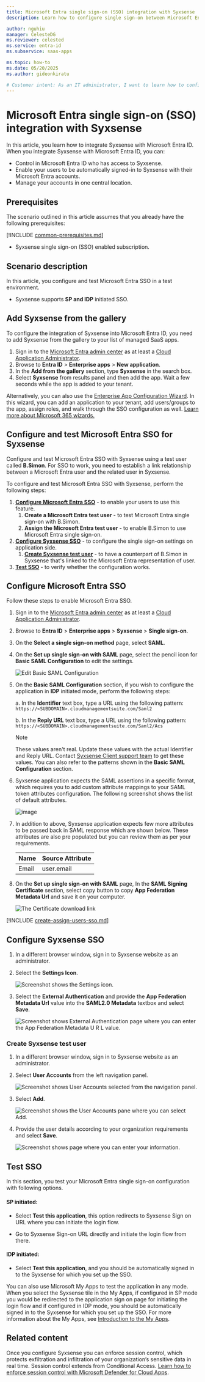 ```yaml
---
title: Microsoft Entra single sign-on (SSO) integration with Syxsense
description: Learn how to configure single sign-on between Microsoft Entra ID and Syxsense.

author: nguhiu
manager: CelesteDG
ms.reviewer: celested
ms.service: entra-id
ms.subservice: saas-apps

ms.topic: how-to
ms.date: 05/20/2025
ms.author: gideonkiratu

# Customer intent: As an IT administrator, I want to learn how to configure single sign-on between Microsoft Entra ID and Syxsense so that I can control who has access to Syxsense, enable automatic sign-in with Microsoft Entra accounts, and manage my accounts in one central location.
---
```


# Microsoft Entra single sign-on (SSO) integration with Syxsense

In this article,  you learn how to integrate Syxsense with Microsoft Entra ID. When you integrate Syxsense with Microsoft Entra ID, you can:

* Control in Microsoft Entra ID who has access to Syxsense.
* Enable your users to be automatically signed-in to Syxsense with their Microsoft Entra accounts.
* Manage your accounts in one central location.

## Prerequisites
The scenario outlined in this article assumes that you already have the following prerequisites:

[!INCLUDE [common-prerequisites.md](~/identity/saas-apps/includes/common-prerequisites.md)]
* Syxsense single sign-on (SSO) enabled subscription.

## Scenario description

In this article,  you configure and test Microsoft Entra SSO in a test environment.

* Syxsense supports **SP and IDP** initiated SSO.

## Add Syxsense from the gallery

To configure the integration of Syxsense into Microsoft Entra ID, you need to add Syxsense from the gallery to your list of managed SaaS apps.

1. Sign in to the [Microsoft Entra admin center](https://entra.microsoft.com) as at least a [Cloud Application Administrator](~/identity/role-based-access-control/permissions-reference.md#cloud-application-administrator).
1. Browse to **Entra ID** > **Enterprise apps** > **New application**.
1. In the **Add from the gallery** section, type **Syxsense** in the search box.
1. Select **Syxsense** from results panel and then add the app. Wait a few seconds while the app is added to your tenant.

 Alternatively, you can also use the [Enterprise App Configuration Wizard](https://portal.office.com/AdminPortal/home?Q=Docs#/azureadappintegration). In this wizard, you can add an application to your tenant, add users/groups to the app, assign roles, and walk through the SSO configuration as well. [Learn more about Microsoft 365 wizards.](/microsoft-365/admin/misc/azure-ad-setup-guides)

<a name='configure-and-test-azure-ad-sso-for-syxsense'></a>

## Configure and test Microsoft Entra SSO for Syxsense

Configure and test Microsoft Entra SSO with Syxsense using a test user called **B.Simon**. For SSO to work, you need to establish a link relationship between a Microsoft Entra user and the related user in Syxsense.

To configure and test Microsoft Entra SSO with Syxsense, perform the following steps:

1. **[Configure Microsoft Entra SSO](#configure-azure-ad-sso)** - to enable your users to use this feature.
    1. **Create a Microsoft Entra test user** - to test Microsoft Entra single sign-on with B.Simon.
    1. **Assign the Microsoft Entra test user** - to enable B.Simon to use Microsoft Entra single sign-on.
1. **[Configure Syxsense SSO](#configure-syxsense-sso)** - to configure the single sign-on settings on application side.
    1. **[Create Syxsense test user](#create-syxsense-test-user)** - to have a counterpart of B.Simon in Syxsense that's linked to the Microsoft Entra representation of user.
1. **[Test SSO](#test-sso)** - to verify whether the configuration works.

<a name='configure-azure-ad-sso'></a>

## Configure Microsoft Entra SSO

Follow these steps to enable Microsoft Entra SSO.

1. Sign in to the [Microsoft Entra admin center](https://entra.microsoft.com) as at least a [Cloud Application Administrator](~/identity/role-based-access-control/permissions-reference.md#cloud-application-administrator).
1. Browse to **Entra ID** > **Enterprise apps** > **Syxsense** > **Single sign-on**.
1. On the **Select a single sign-on method** page, select **SAML**.
1. On the **Set up single sign-on with SAML** page, select the pencil icon for **Basic SAML Configuration** to edit the settings.

   ![Edit Basic SAML Configuration](common/edit-urls.png)

1. On the **Basic SAML Configuration** section, if you wish to configure the application in **IDP** initiated mode, perform the following steps:

    a. In the **Identifier** text box, type a URL using the following pattern:
    `https://<SUBDOMAIN>.cloudmanagementsuite.com/Saml2`

    b. In the **Reply URL** text box, type a URL using the following pattern:
    `https://<SUBDOMAIN>.cloudmanagementsuite.com/Saml2/Acs`

	> [!NOTE]
	> These values aren't real. Update these values with the actual Identifier and Reply URL. Contact [Syxsense Client support team](mailto:DevTeam@syxsense.com) to get these values. You can also refer to the patterns shown in the **Basic SAML Configuration** section.

1. Syxsense application expects the SAML assertions in a specific format, which requires you to add custom attribute mappings to your SAML token attributes configuration. The following screenshot shows the list of default attributes.

	![image](common/default-attributes.png)

1. In addition to above, Syxsense application expects few more attributes to be passed back in SAML response which are shown below. These attributes are also pre populated but you can review them as per your requirements.

	| Name | Source Attribute|
	| ------------ | --------- |
	| Email | user.email |

1. On the **Set up single sign-on with SAML** page, In the **SAML Signing Certificate** section, select copy button to copy **App Federation Metadata Url** and save it on your computer.

	![The Certificate download link](common/copy-metadataurl.png)

<a name='create-an-azure-ad-test-user'></a>

[!INCLUDE [create-assign-users-sso.md](~/identity/saas-apps/includes/create-assign-users-sso.md)]

## Configure Syxsense SSO

1. In a different browser window, sign in to Syxsense website as an administrator.

1. Select the **Settings Icon**.

    ![Screenshot shows the Settings icon.](./media/syxsense-tutorial/settings.png)

1. Select the **External Authentication** and provide the **App Federation Metadata Url** value into the **SAML2.0 Metadata** textbox and select **Save**.

    ![Screenshot shows External Authentication page where you can enter the App Federation Metadata U R L value.](./media/syxsense-tutorial/metadata.png)

### Create Syxsense test user

1. In a different browser window, sign in to Syxsense website as an administrator.

1. Select **User Accounts** from the left navigation panel.

    ![Screenshot shows User Accounts selected from the navigation panel.](./media/syxsense-tutorial/user.png)

1. Select **Add**.

    ![Screenshot shows the User Accounts pane where you can select Add.](./media/syxsense-tutorial/add-user.png)

1. Provide the user details according to your organization requirements and select **Save**.

    ![Screenshot shows page where you can enter your information.](./media/syxsense-tutorial/user-account.png)

## Test SSO

In this section, you test your Microsoft Entra single sign-on configuration with following options. 

#### SP initiated:

* Select **Test this application**, this option redirects to Syxsense Sign on URL where you can initiate the login flow.  

* Go to Syxsense Sign-on URL directly and initiate the login flow from there.

#### IDP initiated:

* Select **Test this application**, and you should be automatically signed in to the Syxsense for which you set up the SSO. 

You can also use Microsoft My Apps to test the application in any mode. When you select the Syxsense tile in the My Apps, if configured in SP mode you would be redirected to the application sign on page for initiating the login flow and if configured in IDP mode, you should be automatically signed in to the Syxsense for which you set up the SSO. For more information about the My Apps, see [Introduction to the My Apps](https://support.microsoft.com/account-billing/sign-in-and-start-apps-from-the-my-apps-portal-2f3b1bae-0e5a-4a86-a33e-876fbd2a4510).

## Related content

Once you configure Syxsense you can enforce session control, which protects exfiltration and infiltration of your organization’s sensitive data in real time. Session control extends from Conditional Access. [Learn how to enforce session control with Microsoft Defender for Cloud Apps](/cloud-app-security/proxy-deployment-aad).
